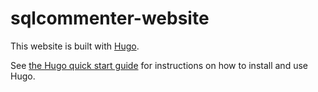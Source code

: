 # sqlcommenter-website

This website is built with [Hugo].

See [the Hugo quick start guide] for instructions on how to install and use Hugo.

[Hugo]: https://gohugo.io/
[the Hugo quick start guide]: https://gohugo.io/getting-started/quick-start/
